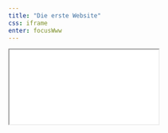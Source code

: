 ```yaml
---
title: "Die erste Website"
css: iframe
enter: focusWww
---
```

<iframe src="www.html" name="www" id="www-iframe"></iframe>